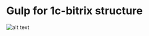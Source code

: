 # Gulp for 1c-bitrix structure
![alt text][logo]

[logo]: https://raw.githubusercontent.com/gulpjs/artwork/master/gulp-2x.png "Logo Title Text 2"
